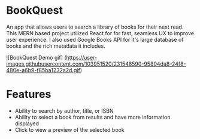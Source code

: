# BookQuest
An app that allows users to search a library of books for their next read. This MERN based project utilized React for for fast, seamless UX to improve user experience. I also used Google Books API for it's large database of books and the rich metadata it includes.

![BookQuest Demo gif] (https://user-images.githubusercontent.com/103951520/231548590-95804da8-24f8-480e-a6b9-f85ba1232a2d.gif)


# Features
* Ability to search by author, title, or ISBN
* Ability to select a book from results and have more information displayed
* Click to view a preview of the selected book
